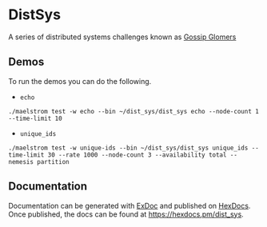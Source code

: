 # DistSys

A series of distributed systems challenges known as [Gossip Glomers][]

## Demos

To run the demos you can do the following.

* `echo`

```console
./maelstrom test -w echo --bin ~/dist_sys/dist_sys echo --node-count 1 --time-limit 10
```

* `unique_ids`

```console
./maelstrom test -w unique-ids --bin ~/dist_sys/dist_sys unique_ids --time-limit 30 --rate 1000 --node-count 3 --availability total --nemesis partition
```

## Documentation

Documentation can be generated with [ExDoc](https://github.com/elixir-lang/ex_doc)
and published on [HexDocs](https://hexdocs.pm). Once published, the docs can
be found at <https://hexdocs.pm/dist_sys>.

[Gossip Glomers]: https://fly.io/dist-sys/
